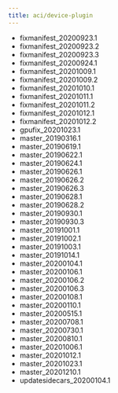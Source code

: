 ```yaml
---
title: aci/device-plugin
---
```

- fixmanifest_20200923.1
- fixmanifest_20200923.2
- fixmanifest_20200923.3
- fixmanifest_20200924.1
- fixmanifest_20201009.1
- fixmanifest_20201009.2
- fixmanifest_20201010.1
- fixmanifest_20201011.1
- fixmanifest_20201011.2
- fixmanifest_20201012.1
- fixmanifest_20201012.2
- gpufix_20201023.1
- master_20190316.1
- master_20190619.1
- master_20190622.1
- master_20190624.1
- master_20190626.1
- master_20190626.2
- master_20190626.3
- master_20190628.1
- master_20190628.2
- master_20190930.1
- master_20190930.3
- master_20191001.1
- master_20191002.1
- master_20191003.1
- master_20191014.1
- master_20200104.1
- master_20200106.1
- master_20200106.2
- master_20200106.3
- master_20200108.1
- master_20200110.1
- master_20200515.1
- master_20200708.1
- master_20200730.1
- master_20200810.1
- master_20201006.1
- master_20201012.1
- master_20201023.1
- master_20201210.1
- updatesidecars_20200104.1
